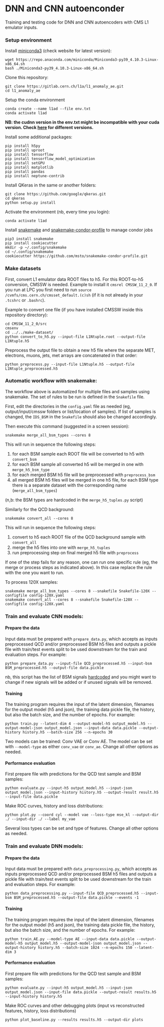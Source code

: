 # DNN and CNN autoenconder

Training and testing code for DNN and CNN autoencoders with CMS L1 emulator inputs.

### Setup environment

Install [miniconda3](https://twiki.cern.ch/twiki/bin/view/CMSPublic/SWGuideL1TStage2Instructions) (check website for latest version):

```
wget https://repo.anaconda.com/miniconda/Miniconda3-py39_4.10.3-Linux-x86_64.sh
bash ./Miniconda3-py39_4.10.3-Linux-x86_64.sh
```

Clone this repository:

```
git clone https://gitlab.cern.ch/l1a/l1_anomaly_ae.git
cd l1_anomaly_ae
```

Setup the conda environment

```
conda create --name l1ad --file env.txt
conda activate l1ad
```

**NB: the cudnn version in the env.txt might be incompatible with your cuda version. Check [here](https://repo.anaconda.com/pkgs/main/linux-64/) for different versions.**

Install some additional packages:

```
pip install h5py
pip install uproot
pip install tensorflow
pip install tensorflow_model_optimization
pip install setGPU
pip install matplotlib
pip install pandas
pip install neptune-contrib
```

Install QKeras in the same or another folders:

```
git clone https://github.com/google/qkeras.git
cd qkeras
python setup.py install
```

Activate the environment (nb, every time you login):

```
conda activate l1ad
```

Install [snakemake](https://indico.cern.ch/event/983691/contributions/4143450/attachments/2160191/3644503/snakemake.pdf) and [snakemake-condor-profile](https://github.com/msto/snakemake-condor-profile) to manage condor jobs

```
pip3 install snakemake
pip install cookiecutter
mkdir -p ~/.config/snakemake
cd ~/.config/snakemake
cookiecutter https://github.com/msto/snakemake-condor-profile.git
```

### Make datasets

First, convert L1 emulator data ROOT files to h5. For this ROOT-to-h5 conversion, CMSSW is needed. Example to install it ```cmsrel CMSSW_11_2_0```. If you run at LPC you first need to run
```source /cvmfs/cms.cern.ch/cmsset_default.(c)sh``` (if it is not already in your ```.tcshrc``` or ```.bashrc```). 


Example to convert one file (if you have installed CMSSW inside this repository directory):

```
cd CMSSW_11_2_0/src
cmsenv
cd ../../make-dataset/
python convert_to_h5.py --input-file L1Ntuple.root --output-file L1Ntuple.h5
```

Preprocess the output file to obtain a new h5 file where the separate MET, electrons, muons, jets, met arrays are concatenated in that order:

```
python preprocess.py --input-file L1Ntuple.h5 --output-file L1Ntuple_preprocessed.h5
```

### Automatic workflow with snakemake:

The workflow above is automatized for multiple files and samples using snakemake. The set of rules to be run is defined in the ```Snakefile``` file.

First, edit the directories in the ```config.yaml``` file as needed (eg, output/input/cmssw folders or list/location of samples). If list of samples is changed, the ```IDS_BSM``` in the
```Snakefile``` should also be changed accordingly. 

Then execute this command (suggested in a screen session):

```
snakemake merge_all_bsm_types --cores 8
``` 

This will run in sequence the following steps:

1. for each BSM sample each ROOT file will be converted to h5 with ```convert_bsm```
2. for each BSM sample all converted h5 will be merged in one with ```merge_h5_bsm_type```
3. for each merged BSM h5 file will be preprocessed with ```preprocess_bsm```
4. all merged BSM h5 files will be merged in one h5 file, for each BSM type there is a separate dataset with the corresponding name (```merge_all_bsm_types```)

(n,b: the BSM types are hardcoded in the ```merge_h5_tuples.py``` script)

Similarly for the QCD background:

```
snakemake convert_all --cores 8
```

This will run in sequence the following steps:

1. convert to h5 each ROOT file of the QCD background sample with ```convert_all```
2. merge the h5 files into one with ```merge_h5_tuples```
3. run preprocessing step on final merged h5 file with ```preprocess```

If one of the step fails for any reason, one can run one specific rule (eg, the merge or process steps as indicated above). In this case replace the rule
with the one you want to run.

To process 120X samples:

```
snakemake merge_all_bsm_types --cores 8 --snakefile Snakefile-120X --configfile config-120X.yaml
snakemake convert_all --cores 8 --snakefile Snakefile-120X --configfile config-120X.yaml
```

### Train and evaluate CNN models:

#### Prepare the data

Input data must be prepared with ```prepare_data.py```, which accepts as inputs preprocessed QCD and/or preprocessed BSM h5 files and outputs a pickle file with train/test events split to be used downstream for the train and evaluation steps. For example: 

```
python prepare_data.py --input-file QCD_preprocessed.h5 --input-bsm BSM_preprocessed.h5 --output-file data.pickle
```

nb, this script has the list of BSM signals [hardcoded](https://gitlab.cern.ch/cms-l1-ad/l1_anomaly_ae/-/blob/master/cnn/prepare_data.py#L37-L52) and you might want to change if new signals will be added or if unused signals will be removed.

#### Training 

The training program requires the input of the latent dimension, filenames for the output model (h5 and json), the training data pickle file, the history, but also the batch size, and the number of epochs. For example: 

```
python train.py --latent-dim 4 --output-model-h5 output_model.h5 --output-model-json output_model.json --input-data data.pickle --output-history history.h5 --batch-size 256 --n-epochs 30
```

Two models can be trained: Conv VAE or Conv AE. The model can be set with `--model-type` as either `conv_vae` or `conv_ae`. Change all other options as needed.

#### Performance evaluation

First prepare file with predictions for the QCD test sample and BSM samples:

```
python evaluate.py --input-h5 output_model.h5 --input-json output_model.json --input-history history.h5 --output-result result.h5 --input-file data.pickle
```

Make ROC curves, history and loss distributions:

```
python plot.py --coord cyl --model vae --loss-type mse_kl --output-dir ./ --input-dir ./ --label my_vae
```

Several loss types can be set and type of features. Change all other options as needed.

### Train and evaluate DNN models:

#### Prepare the data

Input data must be prepared with ```data_preprocessing.py```, which accepts as inputs preprocessed QCD and/or preprocessed BSM h5 files and outputs a pickle file with train/test events split to be used downstream for the train and evaluation steps. For example: 

```
python data_preprocessing.py --input-file QCD_preprocessed.h5 --input-bsm BSM_preprocessed.h5 --output-file data.pickle --events -1
```

#### Training 

The training program requires the input of the latent dimension, filenames for the output model (h5 and json), the training data pickle file, the history, but also the batch size, and the number of epochs. For example: 

```
python train_AE.py --model-type AE --input-data data.pickle --output-model-h5 output_model.h5 --output-model-json output_model.json --output-history history.h5 --batch-size 1024 --n-epochs 150 --latent-dim 3
```

#### Performance evaluation

First prepare file with predictions for the QCD test sample and BSM samples:

```
python evaluate.py --input-h5 output_model.h5 --input-json output_model.json --input-file data.pickle --output-result results.h5 --input-history history.h5
```

Make ROC curves and other debugging plots (input vs reconstructed features, history, loss distributions)

```
python plot_baseline.py --results results.h5 --output-dir plots
```

